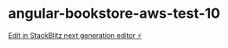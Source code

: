 # angular-bookstore-aws-test-10

[Edit in StackBlitz next generation editor ⚡️](https://stackblitz.com/~/github.com/mrfatchicken/angular-bookstore-aws-test-10)
